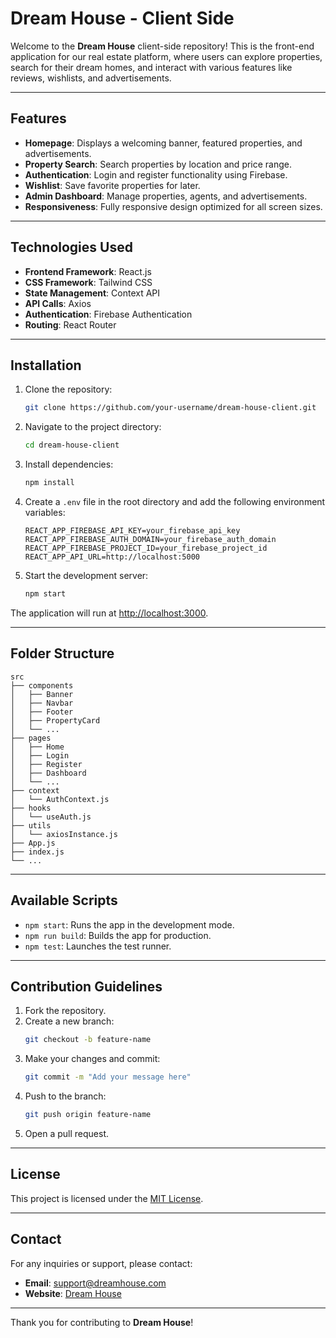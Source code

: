 # Dream House - Client Side

Welcome to the **Dream House** client-side repository! This is the front-end application for our real estate platform, where users can explore properties, search for their dream homes, and interact with various features like reviews, wishlists, and advertisements.

---

## Features
- **Homepage**: Displays a welcoming banner, featured properties, and advertisements.
- **Property Search**: Search properties by location and price range.
- **Authentication**: Login and register functionality using Firebase.
- **Wishlist**: Save favorite properties for later.
- **Admin Dashboard**: Manage properties, agents, and advertisements.
- **Responsiveness**: Fully responsive design optimized for all screen sizes.

---

## Technologies Used
- **Frontend Framework**: React.js
- **CSS Framework**: Tailwind CSS
- **State Management**: Context API
- **API Calls**: Axios
- **Authentication**: Firebase Authentication
- **Routing**: React Router

---

## Installation

1. Clone the repository:
   ```bash
   git clone https://github.com/your-username/dream-house-client.git
   ```

2. Navigate to the project directory:
   ```bash
   cd dream-house-client
   ```

3. Install dependencies:
   ```bash
   npm install
   ```

4. Create a `.env` file in the root directory and add the following environment variables:
   ```env
   REACT_APP_FIREBASE_API_KEY=your_firebase_api_key
   REACT_APP_FIREBASE_AUTH_DOMAIN=your_firebase_auth_domain
   REACT_APP_FIREBASE_PROJECT_ID=your_firebase_project_id
   REACT_APP_API_URL=http://localhost:5000
   ```

5. Start the development server:
   ```bash
   npm start
   ```

The application will run at [http://localhost:3000](http://localhost:3000).

---

## Folder Structure

```plaintext
src
├── components
│   ├── Banner
│   ├── Navbar
│   ├── Footer
│   ├── PropertyCard
│   └── ...
├── pages
│   ├── Home
│   ├── Login
│   ├── Register
│   ├── Dashboard
│   └── ...
├── context
│   └── AuthContext.js
├── hooks
│   └── useAuth.js
├── utils
│   └── axiosInstance.js
├── App.js
├── index.js
└── ...
```

---

## Available Scripts

- `npm start`: Runs the app in the development mode.
- `npm run build`: Builds the app for production.
- `npm test`: Launches the test runner.

---

## Contribution Guidelines

1. Fork the repository.
2. Create a new branch:
   ```bash
   git checkout -b feature-name
   ```
3. Make your changes and commit:
   ```bash
   git commit -m "Add your message here"
   ```
4. Push to the branch:
   ```bash
   git push origin feature-name
   ```
5. Open a pull request.

---

## License
This project is licensed under the [MIT License](LICENSE).

---

## Contact
For any inquiries or support, please contact:
- **Email**: support@dreamhouse.com
- **Website**: [Dream House](https://dreamhouse.com)

---

Thank you for contributing to **Dream House**!
